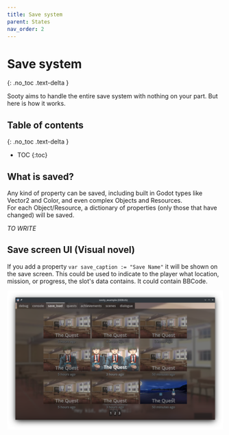 ```yaml
---
title: Save system
parent: States
nav_order: 2
---
```


# Save system
{: .no_toc .text-delta }

Sooty aims to handle the entire save system with nothing on your part. But here is how it works.

## Table of contents
{: .no_toc .text-delta }

- TOC
  {:toc}

## What is saved?
Any kind of property can be saved, including built in Godot types like Vector2 and Color, and even complex Objects and Resources.  
For each Object/Resource, a dictionary of properties (only those that have changed) will be saved.  

*TO WRITE*

## Save screen UI (Visual novel)
If you add a property `var save_caption := "Save Name"` it will be shown on the save screen. This could be used to indicate to the player what location, mission, or progress, the slot's data contains. It could contain BBCode.

![](/docs/states/save_screen.png)
